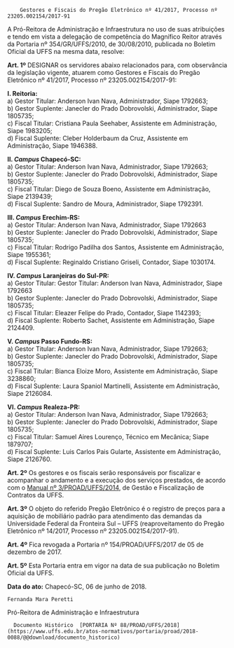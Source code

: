         Gestores e Fiscais do Pregão Eletrônico nº 41/2017, Processo nº 23205.002154/2017-91  

A Pró-Reitora de Administração e Infraestrutura no uso de suas atribuições e tendo em vista a delegação de competência do Magnífico Reitor através da Portaria nº 354/GR/UFFS/2010, de 30/08/2010, publicada no Boletim Oficial da UFFS na mesma data, resolve:

 **Art. 1º** DESIGNAR os servidores abaixo relacionados para, com observância da legislação vigente, atuarem como Gestores e Fiscais do Pregão Eletrônico nº 41/2017, Processo nº 23205.002154/2017-91:

 **I. Reitoria:**  
a) Gestor Titular: Anderson Ivan Nava, Administrador, Siape 1792663;  
b) Gestor Suplente: Janecler do Prado Dobrovolski, Administrador, Siape 1805735;  
c) Fiscal Titular: Cristiana Paula Seehaber, Assistente em Administração, Siape 1983205;  
d) Fiscal Suplente: Cleber Holderbaum da Cruz, Assistente em Administração, Siape 1946388.

 **II. *Campus* Chapecó-SC:**  
a) Gestor Titular: Anderson Ivan Nava, Administrador, Siape 1792663;  
b) Gestor Suplente: Janecler do Prado Dobrovolski, Administrador, Siape 1805735;  
c) Fiscal Titular: Diego de Souza Boeno, Assistente em Administração, Siape 2139439;  
d) Fiscal Suplente: Sandro de Moura, Administrador, Siape 1792391.

 **III. *Campus* Erechim-RS:**  
a) Gestor Titular: Anderson Ivan Nava, Administrador, Siape 1792663  
b) Gestor Suplente: Janecler do Prado Dobrovolski, Administrador, Siape 1805735;  
c) Fiscal Titular: Rodrigo Padilha dos Santos, Assistente em Administração, Siape 1955361;  
d) Fiscal Suplente: Reginaldo Cristiano Griseli, Contador, Siape 1030174.

 **IV. *Campus* Laranjeiras do Sul-PR:**  
a) Gestor Titular: Gestor Titular: Anderson Ivan Nava, Administrador, Siape 1792663  
b) Gestor Suplente: Janecler do Prado Dobrovolski, Administrador, Siape 1805735;  
c) Fiscal Titular: Eleazer Felipe do Prado, Contador, Siape 1142393;  
d) Fiscal Suplente: Roberto Sachet, Assistente em Administração, Siape 2124409.

 **V. *Campus* Passo Fundo-RS:**  
a) Gestor Titular: Anderson Ivan Nava, Administrador, Siape 1792663;  
b) Gestor Suplente: Janecler do Prado Dobrovolski, Administrador, Siape 1805735;  
c) Fiscal Titular: Bianca Eloize Moro, Assistente em Administração, Siape 3238860;  
d) Fiscal Suplente: Laura Spaniol Martinelli, Assistente em Administração, Siape 2126084.

 **VI. *Campus* Realeza-PR:**  
a) Gestor Titular: Anderson Ivan Nava, Administrador, Siape 1792663;  
b) Gestor Suplente: Janecler do Prado Dobrovolski, Administrador, Siape 1805735;  
c) Fiscal Titular: Samuel Aires Lourenço, Técnico em Mecânica; Siape 1879707;  
d) Fiscal Suplente: Luis Carlos Pais Gularte, Assistente em Administração, Siape 2126760.

 **Art. 2º** Os gestores e os fiscais serão responsáveis por fiscalizar e acompanhar o andamento e a execução dos serviços prestados, de acordo com o [Manual nº 3/PROAD/UFFS/2014](https://www.uffs.edu.br/atos-normativos/manual/proad/2014-0003), de Gestão e Fiscalização de Contratos da UFFS.

 **Art. 3º** O objeto do referido Pregão Eletrônico é o registro de preços para a aquisição de mobiliário padrão para atendimento das demandas da Universidade Federal da Fronteira Sul – UFFS (reaproveitamento do Pregão Eletrônico nº 14/2017, Processo nº 23205.002154/2017-91).

 **Art. 4º** Fica revogada a Portaria nº 154/PROAD/UFFS/2017 de 05 de dezembro de 2017.

 **Art. 5º** Esta Portaria entra em vigor na data de sua publicação no Boletim Oficial da UFFS.

   **Data do ato:** Chapecó-SC, 06 de junho de 2018.   
 

    Fernanda Mara Peretti   
 Pró-Reitora de Administração e Infraestrutura 

      Documento Histórico  [PORTARIA Nº 88/PROAD/UFFS/2018](https://www.uffs.edu.br/atos-normativos/portaria/proad/2018-0088/@@download/documento_historico)     
      